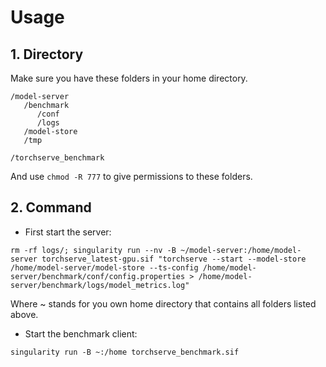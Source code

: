 # Usage

## 1. Directory
Make sure you have these folders in your home directory.
```
/model-server
   /benchmark
      /conf
      /logs
   /model-store
   /tmp
  
/torchserve_benchmark
```
And use `chmod -R 777` to give permissions to these folders.

## 2. Command
* First start the server:

`rm -rf logs/; singularity run --nv -B ~/model-server:/home/model-server torchserve_latest-gpu.sif "torchserve --start --model-store /home/model-server/model-store --ts-config /home/model-server/benchmark/conf/config.properties > /home/model-server/benchmark/logs/model_metrics.log"`

Where ~ stands for you own home directory that contains all folders listed above.

* Start the benchmark client:

`singularity run -B ~:/home torchserve_benchmark.sif`
